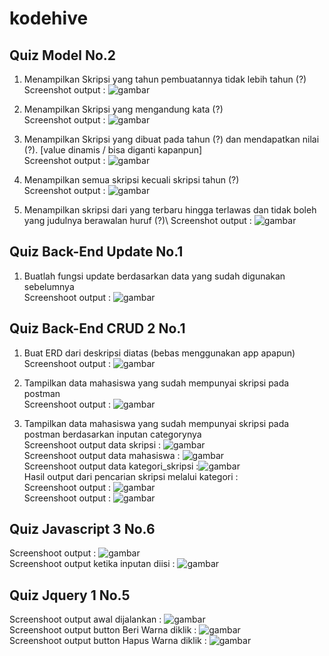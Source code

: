 # kodehive
## Quiz Model No.2

1. Menampilkan Skripsi yang tahun pembuatannya tidak lebih tahun (?)\
Screenshot output : ![gambar](https://user-images.githubusercontent.com/17564153/179147221-97db6f2b-b22b-4679-9d55-07f686058808.png)

2. Menampilkan Skripsi yang mengandung kata (?)\
Screenshot output : ![gambar](https://user-images.githubusercontent.com/17564153/179147143-737386f8-c686-45a2-9455-dc4733accb8c.png)

3. Menampilkan Skripsi yang dibuat pada tahun (?) dan mendapatkan nilai (?). [value dinamis / bisa diganti kapanpun]\
Screenshot output : ![gambar](https://user-images.githubusercontent.com/17564153/179147076-d0fcd6e6-2ceb-45ec-9b58-06b9524be916.png)

4. Menampilkan semua skripsi kecuali skripsi tahun (?)\
Screenshot output : ![gambar](https://user-images.githubusercontent.com/17564153/179147025-4db2a91f-e7d2-4ec4-9c27-eb138966ef5c.png)

5. Menampilkan skripsi dari yang terbaru hingga terlawas dan tidak boleh yang judulnya berawalan huruf (?)\ 
Screenshot output : ![gambar](https://user-images.githubusercontent.com/17564153/179146979-717db2ad-d91d-46ea-beeb-cd52b51aa18c.png)

## Quiz Back-End Update No.1

1. Buatlah fungsi update berdasarkan data yang sudah digunakan sebelumnya\
Screenshoot output : ![gambar](https://user-images.githubusercontent.com/17564153/179194042-3e60ea69-01ae-4959-93f4-706940611bd9.png)

## Quiz Back-End CRUD 2 No.1

1. Buat ERD dari deskripsi diatas (bebas menggunakan app apapun)\
Screenshoot output : ![gambar](https://user-images.githubusercontent.com/17564153/179650477-e47c1253-f804-4fbb-9175-8df3dbf51d45.png)

2. Tampilkan data mahasiswa yang sudah mempunyai skripsi pada postman\
Screenshoot output : ![gambar](https://user-images.githubusercontent.com/17564153/179650674-f6ac7599-a2f4-4510-a808-34cc930c5a6b.png)

3. Tampilkan data mahasiswa yang sudah mempunyai skripsi pada postman berdasarkan inputan categorynya\
Screenshoot output data skripsi : ![gambar](https://user-images.githubusercontent.com/17564153/179702465-1d2d3d62-cb23-4fd2-854a-a92e4245dab8.png)\
Screenshoot output data mahasiswa : ![gambar](https://user-images.githubusercontent.com/17564153/179702043-d6ef8bad-6351-45e5-b538-4073234ad073.png)\
Screenshoot output data kategori_skripsi :![gambar](https://user-images.githubusercontent.com/17564153/179702238-33e2e436-6cbb-472b-979d-206c838fabd3.png)\
Hasil output dari pencarian skripsi melalui kategori :\
Screenshoot output : ![gambar](https://user-images.githubusercontent.com/17564153/179698112-cb798e22-c8ee-432b-8cd8-747305ad531a.png)\
Screenshoot output : ![gambar](https://user-images.githubusercontent.com/17564153/179701699-94efa129-3c0a-4776-abc3-ea07a75e3544.png)

## Quiz Javascript 3 No.6
Screenshoot output : ![gambar](https://user-images.githubusercontent.com/17564153/180127238-f72f70e5-ffc9-48c2-9460-68f73ffe5566.png)\
Screenshoot output ketika inputan diisi : ![gambar](https://user-images.githubusercontent.com/17564153/180127523-423967a0-284c-4e0a-8125-222f66897822.png)

## Quiz Jquery 1 No.5
Screenshoot output awal dijalankan : ![gambar](https://user-images.githubusercontent.com/17564153/180132628-2ab4e90c-b14e-43c9-bd19-8fd3683dde29.png)\
Screenshoot output button Beri Warna diklik : ![gambar](https://user-images.githubusercontent.com/17564153/180132684-1bc0f079-bcbd-43de-b88e-7606e843a0d2.png)\
Screenshoot output button Hapus Warna diklik : ![gambar](https://user-images.githubusercontent.com/17564153/180132719-bf2adf01-89f5-4f8e-adbb-104cbb7c3c5f.png)


